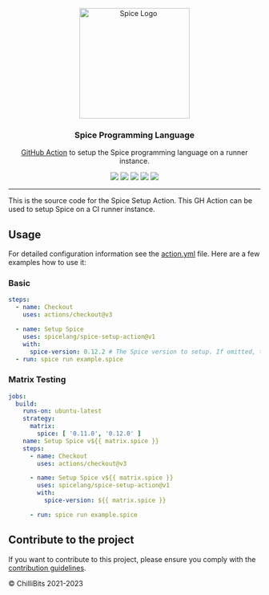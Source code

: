 <p align="center">
  <img alt="Spice Logo" src="https://github.com/spicelang/spice/raw/main/docs/docs/static/avatar.png" height="220" />
  <h3 align="center">Spice Programming Language</h3>
  <p align="center"><a href="https://github.com/features/actions" target="_blank">GitHub Action</a> to setup the Spice programming language on a runner instance.</p>
  <p align="center">
    <a target="_blank" href="https://github.com/spicelang/spice-setup-action/releases/latest"><img src="https://img.shields.io/github/v/release/spicelang/spice-setup-action?include_prereleases"></a>
    <a target="_blank" href="./.github/workflows/ci.yml"><img src="https://github.com/spicelang/spice-setup-action/actions/workflows/ci.yml/badge.svg"></a>
	<a target="_blank" href="./.github/workflows/codeql-analysis.yml"><img src="https://github.com/spicelang/spice-setup-action/actions/workflows/codeql-analysis.yml/badge.svg"></a>
    <a target="_blank" href="https://makeapullrequest.com"><img src="https://img.shields.io/badge/PRs-welcome-brightgreen.svg"></a>
    <a target="_blank" href="./LICENSE.md"><img src="https://img.shields.io/github/license/spicelang/spice-setup-action"></a>
  </p>
</p>

---

This is the source code for the Spice Setup Action. This GH Action can be used to setup Spice on a CI runner instance.

## Usage
For detailed configuration information see the [action.yml](action.yml) file. Here are a few examples how to use it:

### Basic
```yml
steps:
  - name: Checkout
    uses: actions/checkout@v3

  - name: Setup Spice
    uses: spicelang/spice-setup-action@v1
    with:
      spice-version: 0.12.2 # The Spice version to setup. If omitted, the latest version will be taken
  - run: spice run example.spice
```

### Matrix Testing
```yml
jobs:
  build:
    runs-on: ubuntu-latest
    strategy:
      matrix:
        spice: [ '0.11.0', '0.12.0' ]
    name: Setup Spice v${{ matrix.spice }}
    steps:
      - name: Checkout
        uses: actions/checkout@v3

      - name: Setup Spice v${{ matrix.spice }}
        uses: spicelang/spice-setup-action@v1
        with:
          spice-version: ${{ matrix.spice }}

      - run: spice run example.spice
```

## Contribute to the project
If you want to contribute to this project, please ensure you comply with the [contribution guidelines](./CONTRIBUTING.md).

© ChilliBits 2021-2023

